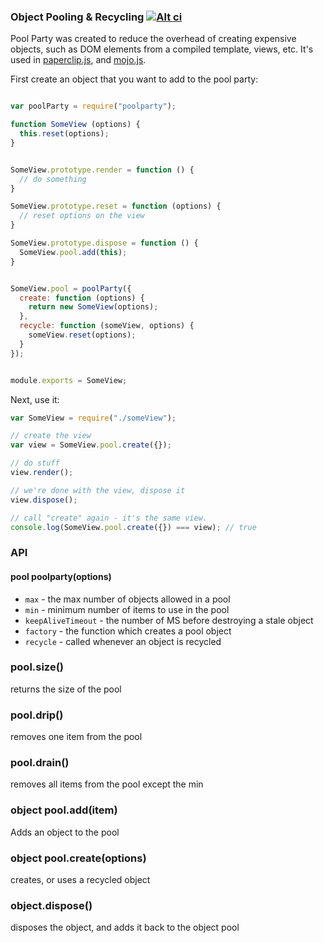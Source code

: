 ### Object Pooling & Recycling [![Alt ci](https://travis-ci.org/classdojo/poolparty.js.png)](https://travis-ci.org/classdojo/poolparty.js)


Pool Party was created to reduce the overhead of creating expensive objects, such as DOM elements from a compiled template, views, etc. It's used in [paperclip.js](/classdojo/paperclip.js), and [mojo.js](/classdojo/mojo.js).

First create an object that you want to add to the pool party:

```javascript

var poolParty = require("poolparty");

function SomeView (options) {
  this.reset(options);
}


SomeView.prototype.render = function () {
  // do something
}

SomeView.prototype.reset = function (options) {
  // reset options on the view
}

SomeView.prototype.dispose = function () {
  SomeView.pool.add(this);
}


SomeView.pool = poolParty({
  create: function (options) {
    return new SomeView(options);
  },
  recycle: function (someView, options) {
    someView.reset(options);
  }
});


module.exports = SomeView;
```

Next, use it:

```javascript
var SomeView = require("./someView");

// create the view
var view = SomeView.pool.create({});

// do stuff
view.render();

// we're done with the view, dispose it
view.dispose();

// call "create" again - it's the same view.
console.log(SomeView.pool.create({}) === view); // true
```


### API

#### pool poolparty(options)

- `max` - the max number of objects allowed in a pool
- `min` - minimum number of items to use in the pool
- `keepAliveTimeout` - the number of MS before destroying a stale object
- `factory` - the function which creates a pool object
- `recycle` - called whenever an object is recycled


### pool.size()

returns the size of the pool

### pool.drip()

removes one item from the pool

### pool.drain()

removes all items from the pool except the min

### object pool.add(item)

Adds an object to the pool

### object pool.create(options)

creates, or uses a recycled object


### object.dispose()

disposes the object, and adds it back to the object pool




